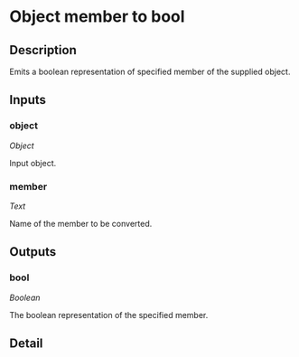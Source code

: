 # Object member to bool

## Description
Emits a boolean representation of specified member of the supplied object.

## Inputs
### object

*Object*

Input object.

### member

*Text*

Name of the member to be converted.

## Outputs
### bool

*Boolean*

The boolean representation of the specified member.

## Detail

